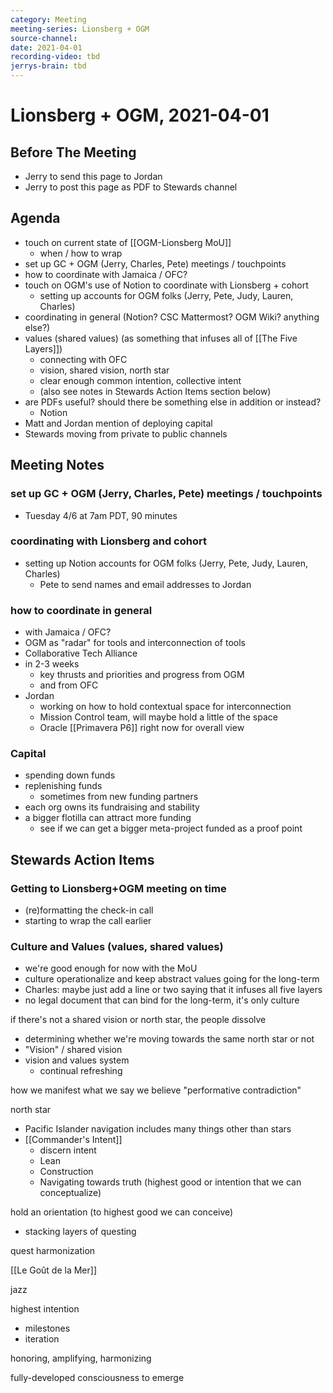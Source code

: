 ```yaml
---
category: Meeting
meeting-series: Lionsberg + OGM
source-channel: 
date: 2021-04-01
recording-video: tbd
jerrys-brain: tbd
---
```

# Lionsberg + OGM, 2021-04-01

## Before The Meeting
- Jerry to send this page to Jordan
- Jerry to post this page as PDF to Stewards channel

## Agenda
- touch on current state of [[OGM-Lionsberg MoU]]
	- when / how to wrap
- set up GC + OGM (Jerry, Charles, Pete) meetings / touchpoints
- how to coordinate with Jamaica / OFC?
- touch on OGM's use of Notion to coordinate with Lionsberg + cohort
	- setting up accounts for OGM folks (Jerry, Pete, Judy, Lauren, Charles)
- coordinating in general (Notion? CSC Mattermost? OGM Wiki? anything else?)
- values (shared values) (as something that infuses all of [[The Five Layers]])
	- connecting with OFC
	- vision, shared vision, north star
	- clear enough common intention, collective intent
	- (also see notes in Stewards Action Items section below)
- are PDFs useful? should there be something else in addition or instead?
	- Notion
- Matt and Jordan mention of deploying capital
- Stewards moving from private to public channels

## Meeting Notes

### set up GC + OGM (Jerry, Charles, Pete) meetings / touchpoints
- Tuesday 4/6 at 7am PDT, 90 minutes

### coordinating with Lionsberg and cohort
- setting up Notion accounts for OGM folks (Jerry, Pete, Judy, Lauren, Charles)
	- Pete to send names and email addresses to Jordan

### how to coordinate in general
- with Jamaica / OFC?
- OGM as "radar" for tools and interconnection of tools
- Collaborative Tech Alliance
- in 2-3 weeks
	- key thrusts and priorities and progress from OGM
	- and from OFC
- Jordan
	- working on how to hold contextual space for interconnection
	- Mission Control team, will maybe hold a little of the space
	- Oracle [[Primavera P6]] right now for overall view
	
### Capital

- spending down funds
- replenishing funds
	- sometimes from new funding partners
- each org owns its fundraising and stability
- a bigger flotilla can attract more funding
	- see if we can get a bigger meta-project funded as a proof point

## Stewards Action Items

### Getting to Lionsberg+OGM meeting on time
- (re)formatting the check-in call
- starting to wrap the call earlier

### Culture and Values (values, shared values)
- we're good enough for now with the MoU
- culture operationalize and keep abstract values going for the long-term
- Charles: maybe just add a line or two saying that it infuses all five layers
- no legal document that can bind for the long-term, it's only culture 

if there's not a shared vision or north star, the people dissolve
- determining whether we're moving towards the same north star or not
- "Vision" / shared vision
- vision and values system
	- continual refreshing

how we manifest what we say we believe
"performative contradiction"

north star
- Pacific Islander navigation includes many things other than stars
- [[Commander's Intent]]
	- discern intent
	- Lean
	- Construction
	- Navigating towards truth (highest good or intention that we can conceptualize)

hold an orientation (to highest good we can conceive)
- stacking layers of questing

quest harmonization

[[Le Goût de la Mer]]

jazz

highest intention
- milestones
- iteration

honoring, amplifying, harmonizing

fully-developed consciousness to emerge

